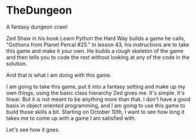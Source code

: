 # TheDungeon
A fantasy dungeon crawl

Zed Shaw in his book Learn Python the Hard Way bulids a game he calls, "Gothons from Planet Percal #25." In lesson 43, his instructions are to take this game and make it your own. He builds a rough skeleton of the game and then tells you to code the rest without looking at any of the code in the solution. 

And that is what I am doing with this game. 

I am going to take this game, put it into a fantasy setting and make up my own things, using the basic class hierarchy Zed gives me. It's simple. It's linear. But it is not meant to be anything more than that. I don't have a good basis in object oriented programming, and I am going to use this game to build those skills a bit. Starting on October 10th, I want to see how long it takes me to come up with a game I am satisfied with.

Let's see how it goes. 

